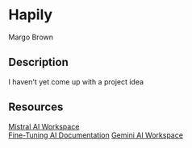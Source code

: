 # Hapily
Margo Brown
## Description
I haven't yet come up with a project idea
## Resources
[Mistral AI Workspace](https://console.mistral.ai/)  
[Fine-Tuning AI Documentation](https://docs.mistral.ai/capabilities/finetuning/)
[Gemini AI Workspace](https://aistudio.google.com/prompts/17n2PcSETtKVOCKQdwhOE1GR2uC9SjFgS?gad_source=1&gclid=CjwKCAiA5Ka9BhB5EiwA1ZVtvPTR5AATJlodLj5KzaR_slbhw1gUHCCRhRBgOCsqMuD5Ns4HLAl36xoCwbkQAvD_BwE)
